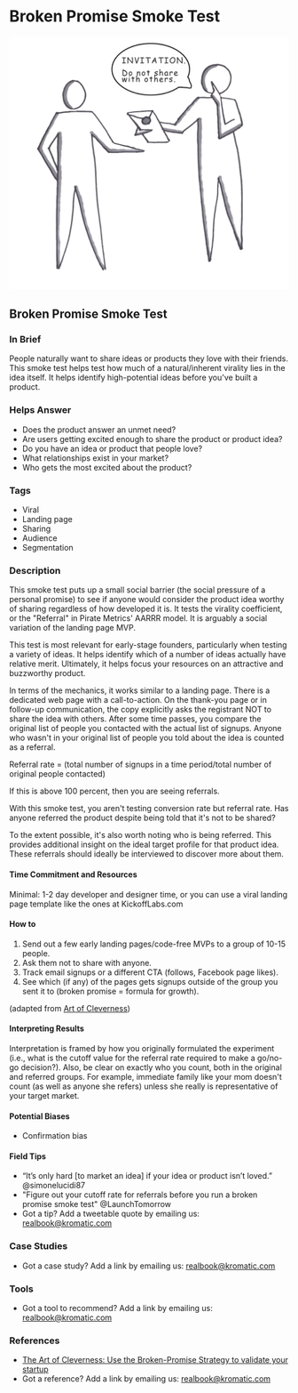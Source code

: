 # Broken Promise Smoke Test

![](../.gitbook/assets/illustration-broken-promise-test-real-startup-book.png)

## Broken Promise Smoke Test

### In Brief

People naturally want to share ideas or products they love with their friends. This smoke test helps test how much of a natural/inherent virality lies in the idea itself. It helps identify high-potential ideas before you've built a product.

### Helps Answer

* Does the product answer an unmet need?
* Are users getting excited enough to share the product or product idea?
* Do you have an idea or product that people love? 
* What relationships exist in your market? 
* Who gets the most excited about the product?

### Tags

* Viral
* Landing page
* Sharing
* Audience
* Segmentation

### Description

This smoke test puts up a small social barrier \(the social pressure of a personal promise\) to see if anyone would consider the product idea worthy of sharing regardless of how developed it is. It tests the virality coefficient, or the "Referral" in Pirate Metrics' AARRR model. It is arguably a social variation of the landing page MVP.

This test is most relevant for early-stage founders, particularly when testing a variety of ideas. It helps identify which of a number of ideas actually have relative merit. Ultimately, it helps focus your resources on an attractive and buzzworthy product.

In terms of the mechanics, it works similar to a landing page. There is a dedicated web page with a call-to-action. On the thank-you page or in follow-up communication, the copy explicitly asks the registrant NOT to share the idea with others. After some time passes, you compare the original list of people you contacted with the actual list of signups. Anyone who wasn't in your original list of people you told about the idea is counted as a referral.

Referral rate = \(total number of signups in a time period/total number of original people contacted\)

If this is above 100 percent, then you are seeing referrals.

With this smoke test, you aren't testing conversion rate but referral rate. Has anyone referred the product despite being told that it's not to be shared?

To the extent possible, it's also worth noting who is being referred. This provides additional insight on the ideal target profile for that product idea. These referrals should ideally be interviewed to discover more about them.

#### Time Commitment and Resources

Minimal: 1-2 day developer and designer time, or you can use a viral landing page template like the ones at KickoffLabs.com

#### How to

1. Send out a few early landing pages/code-free MVPs to a group of 10-15 people.
2. Ask them not to share with anyone.
3. Track email signups or a different CTA \(follows, Facebook page likes\).
4. See which \(if any\) of the pages gets signups outside of the group you sent it to \(broken promise = formula for growth\).

\(adapted from [Art of Cleverness](https://artofcleverness.com/broken-promise/)\)

#### Interpreting Results

Interpretation is framed by how you originally formulated the experiment \(i.e., what is the cutoff value for the referral rate required to make a go/no-go decision?\). Also, be clear on exactly who you count, both in the original and referred groups. For example, immediate family like your mom doesn't count \(as well as anyone she refers\) unless she really is representative of your target market.

#### Potential Biases

* Confirmation bias

#### Field Tips

* “It’s only hard \[to market an idea\] if your idea or product isn’t loved.” @simonelucidi87
* "Figure out your cutoff rate for referrals before you run a broken promise smoke test" @LaunchTomorrow
* Got a tip? Add a tweetable quote by emailing us: [realbook@kromatic.com](mailto:realbook@kromatic.com)

### Case Studies

* Got a case study? Add a link by emailing us: [realbook@kromatic.com](mailto:realbook@kromatic.com)

### Tools

* Got a tool to recommend? Add a link by emailing us: [realbook@kromatic.com](mailto:realbook@kromatic.com)

### References

* [The Art of Cleverness: Use the Broken-Promise Strategy to validate your startup](http://artofcleverness.stfi.re/broken-promise/?sf=agvkwwg#ab)
* Got a reference? Add a link by emailing us: [realbook@kromatic.com](https://github.com/trikro/the-real-startup-book/tree/6a17bc36666863334ffdefad4f2a9abf3e12ce13/part4-evaluative_market_experiment/realbook@kromatic.com)

